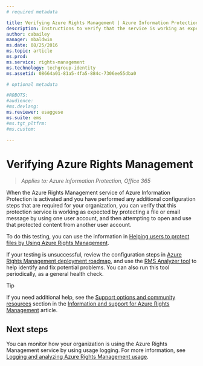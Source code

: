 ```yaml
---
# required metadata

title: Verifying Azure Rights Management | Azure Information Protection
description: Instructions to verify that the service is working as expected by protecting a file or email message by using one user account, and then attempting to open and use that protected content from another user account.
author: cabailey
manager: mbaldwin
ms.date: 08/25/2016
ms.topic: article
ms.prod:
ms.service: rights-management
ms.technology: techgroup-identity
ms.assetid: 08664a01-81a5-4fa5-884c-7306ee55dba0

# optional metadata

#ROBOTS:
#audience:
#ms.devlang:
ms.reviewer: esaggese
ms.suite: ems
#ms.tgt_pltfrm:
#ms.custom:

---
```


# Verifying Azure Rights Management

>*Applies to: Azure Information Protection, Office 365*

When the Azure Rights Management service of Azure Information Protection is activated and you have performed any additional configuration steps that are required for your organization, you can verify that this protection service is working as expected by protecting a file or email message by using one  user account, and then attempting to open and use that protected content from another user account.

To do this testing, you can use the information in [Helping users to protect files by Using Azure Rights Management](help-users.md).

If your testing is unsuccessful, review the configuration steps in [Azure Rights Management deployment roadmap](../plan-design/deployment-roadmap.md), and use the [RMS Analyzer tool](http://www.microsoft.com/en-us/download/details.aspx?id=46437) to help identify and fix potential problems. You can also run this tool periodically, as a general health check.

> [!TIP]
> If you need additional help, see the [Support options and community resources](../get-started/information-support.md#support-options-and-community-resources) section in the [Information and support for Azure Rights Management](../get-started/information-support.md) article.

## Next steps

You can monitor how your organization is using the Azure Rights Management service by using usage logging. For more information, see [Logging and analyzing Azure Rights Management usage](log-analyze-usage.md).



